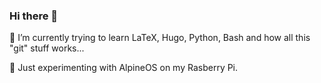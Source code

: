 ### Hi there 👋

🤔 I’m currently trying to learn LaTeX, Hugo, Python, Bash and how all this "git" stuff works... 

🤔 Just experimenting with AlpineOS on my Rasberry Pi.


<!--
**S0litaire/S0litaire** is a ✨ _special_ ✨ repository because its `README.md` (this file) appears on your GitHub profile.

Here are some ideas to get you started:

- 🔭 I’m currently working on ...
- 🌱 I’m currently learning ...
- 👯 I’m looking to collaborate on ...
- 🤔 I’m looking for help with ...
- 💬 Ask me about ...
- 📫 How to reach me: ...
- 😄 Pronouns: ...
- ⚡ Fun fact: ...
-->
